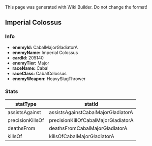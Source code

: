<span class="wiki-builder">This page was generated with Wiki Builder. Do not change the format!</span>

## Imperial Colossus
### Info
* **enemyId:** CabalMajorGladiatorA
* **enemyName:** Imperial Colossus
* **cardId:** 205140
* **enemyTier:** Major
* **raceName:** Cabal
* **raceClass:** CabalColossus
* **enemyWeapon:** HeavySlugThrower

### Stats
statType | statId
-------- | ------
assistsAgainst | assistsAgainstCabalMajorGladiatorA
precisionKillsOf | precisionKillOfCabalMajorGladiatorA
deathsFrom | deathsFromCabalMajorGladiatorA
killsOf | killsOfCabalMajorGladiatorA

